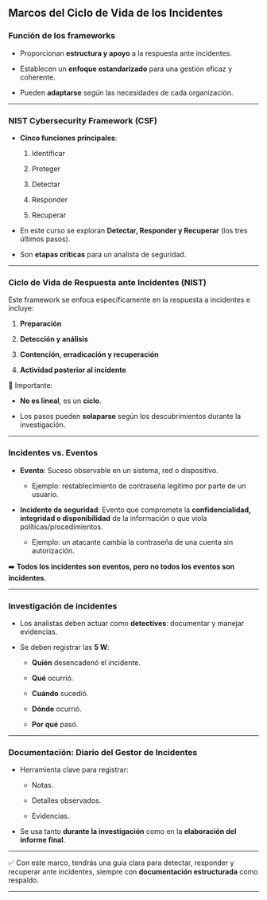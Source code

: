 
## Marcos del Ciclo de Vida de los Incidentes

### Función de los frameworks

- Proporcionan **estructura y apoyo** a la respuesta ante incidentes.
    
- Establecen un **enfoque estandarizado** para una gestión eficaz y coherente.
    
- Pueden **adaptarse** según las necesidades de cada organización.
    

---

### NIST Cybersecurity Framework (CSF)

- **Cinco funciones principales**:
    
    1. Identificar
        
    2. Proteger
        
    3. Detectar
        
    4. Responder
        
    5. Recuperar
        
- En este curso se exploran **Detectar, Responder y Recuperar** (los tres últimos pasos).
    
- Son **etapas críticas** para un analista de seguridad.
    

---

### Ciclo de Vida de Respuesta ante Incidentes (NIST)

Este framework se enfoca específicamente en la respuesta a incidentes e incluye:

1. **Preparación**
    
2. **Detección y análisis**
    
3. **Contención, erradicación y recuperación**
    
4. **Actividad posterior al incidente**
    

📌 Importante:

- **No es lineal**, es un **ciclo**.
    
- Los pasos pueden **solaparse** según los descubrimientos durante la investigación.
    

---

### Incidentes vs. Eventos

- **Evento**: Suceso observable en un sistema, red o dispositivo.
    
    - Ejemplo: restablecimiento de contraseña legítimo por parte de un usuario.
        
- **Incidente de seguridad**: Evento que compromete la **confidencialidad, integridad o disponibilidad** de la información o que viola políticas/procedimientos.
    
    - Ejemplo: un atacante cambia la contraseña de una cuenta sin autorización.
        

➡️ **Todos los incidentes son eventos, pero no todos los eventos son incidentes.**

---

### Investigación de incidentes

- Los analistas deben actuar como **detectives**: documentar y manejar evidencias.
    
- Se deben registrar las **5 W**:
    
    - **Quién** desencadenó el incidente.
        
    - **Qué** ocurrió.
        
    - **Cuándo** sucedió.
        
    - **Dónde** ocurrió.
        
    - **Por qué** pasó.
        

---

### Documentación: Diario del Gestor de Incidentes

- Herramienta clave para registrar:
    
    - Notas.
        
    - Detalles observados.
        
    - Evidencias.
        
- Se usa tanto **durante la investigación** como en la **elaboración del informe final**.
    

---

✅ Con este marco, tendrás una guía clara para detectar, responder y recuperar ante incidentes, siempre con **documentación estructurada** como respaldo.

---

